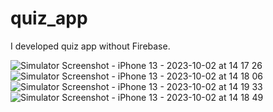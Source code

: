 # quiz_app

I developed quiz app without Firebase.

![Simulator Screenshot - iPhone 13 - 2023-10-02 at 14 17 26](https://github.com/kadirkyr/quiz_app/assets/126793336/26048aed-2258-45cb-8d75-d76a13d0e6d8)
![Simulator Screenshot - iPhone 13 - 2023-10-02 at 14 18 06](https://github.com/kadirkyr/quiz_app/assets/126793336/8abcf59c-ef73-404b-a284-06ba85942bf9)
![Simulator Screenshot - iPhone 13 - 2023-10-02 at 14 19 33](https://github.com/kadirkyr/quiz_app/assets/126793336/ee136fb8-3e71-453a-9b0b-c30c0fb9d8a2)
![Simulator Screenshot - iPhone 13 - 2023-10-02 at 14 18 49](https://github.com/kadirkyr/quiz_app/assets/126793336/f1d2aaed-e2d7-47d3-ab5c-0b8635163cc5)
